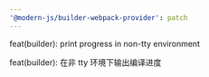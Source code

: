 ```yaml
---
'@modern-js/builder-webpack-provider': patch
---
```


feat(builder): print progress in non-tty environment

feat(builder): 在非 tty 环境下输出编译进度
